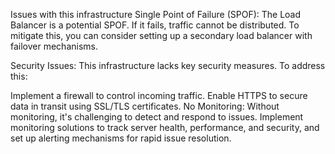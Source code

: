 Issues with this infrastructure
Single Point of Failure (SPOF):
The Load Balancer is a potential SPOF. If it fails, traffic cannot be distributed. To mitigate this, you can consider setting up a secondary load balancer with failover mechanisms.

Security Issues:
This infrastructure lacks key security measures. To address this:

Implement a firewall to control incoming traffic.
Enable HTTPS to secure data in transit using SSL/TLS certificates.
No Monitoring:
Without monitoring, it's challenging to detect and respond to issues. Implement monitoring solutions to track server health, performance, and security, and set up alerting mechanisms for rapid issue resolution.

